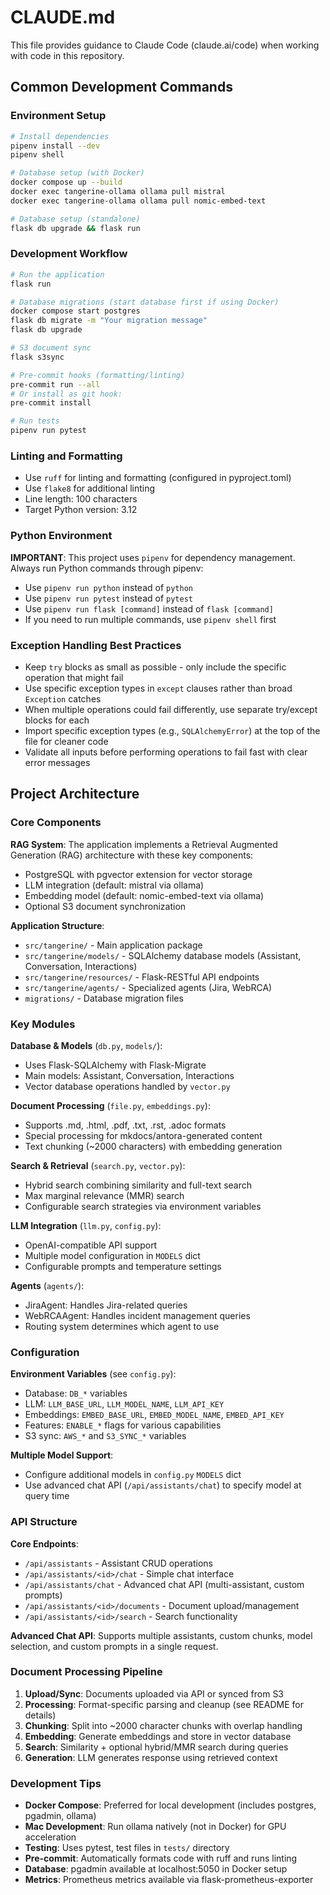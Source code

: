 # CLAUDE.md

This file provides guidance to Claude Code (claude.ai/code) when working with code in this repository.

## Common Development Commands

### Environment Setup
```bash
# Install dependencies
pipenv install --dev
pipenv shell

# Database setup (with Docker)
docker compose up --build
docker exec tangerine-ollama ollama pull mistral
docker exec tangerine-ollama ollama pull nomic-embed-text

# Database setup (standalone)
flask db upgrade && flask run
```

### Development Workflow
```bash
# Run the application
flask run

# Database migrations (start database first if using Docker)
docker compose start postgres
flask db migrate -m "Your migration message"
flask db upgrade

# S3 document sync
flask s3sync

# Pre-commit hooks (formatting/linting)
pre-commit run --all
# Or install as git hook:
pre-commit install

# Run tests
pipenv run pytest
```

### Linting and Formatting
- Use `ruff` for linting and formatting (configured in pyproject.toml)
- Use `flake8` for additional linting
- Line length: 100 characters
- Target Python version: 3.12

### Python Environment
**IMPORTANT**: This project uses `pipenv` for dependency management. Always run Python commands through pipenv:
- Use `pipenv run python` instead of `python`
- Use `pipenv run pytest` instead of `pytest`
- Use `pipenv run flask [command]` instead of `flask [command]`
- If you need to run multiple commands, use `pipenv shell` first

### Exception Handling Best Practices
- Keep `try` blocks as small as possible - only include the specific operation that might fail
- Use specific exception types in `except` clauses rather than broad `Exception` catches
- When multiple operations could fail differently, use separate try/except blocks for each
- Import specific exception types (e.g., `SQLAlchemyError`) at the top of the file for cleaner code
- Validate all inputs before performing operations to fail fast with clear error messages

## Project Architecture

### Core Components

**RAG System**: The application implements a Retrieval Augmented Generation (RAG) architecture with these key components:
- PostgreSQL with pgvector extension for vector storage
- LLM integration (default: mistral via ollama)
- Embedding model (default: nomic-embed-text via ollama)
- Optional S3 document synchronization

**Application Structure**:
- `src/tangerine/` - Main application package
- `src/tangerine/models/` - SQLAlchemy database models (Assistant, Conversation, Interactions)
- `src/tangerine/resources/` - Flask-RESTful API endpoints
- `src/tangerine/agents/` - Specialized agents (Jira, WebRCA)
- `migrations/` - Database migration files

### Key Modules

**Database & Models** (`db.py`, `models/`):
- Uses Flask-SQLAlchemy with Flask-Migrate
- Main models: Assistant, Conversation, Interactions
- Vector database operations handled by `vector.py`

**Document Processing** (`file.py`, `embeddings.py`):
- Supports .md, .html, .pdf, .txt, .rst, .adoc formats
- Special processing for mkdocs/antora-generated content
- Text chunking (~2000 characters) with embedding generation

**Search & Retrieval** (`search.py`, `vector.py`):
- Hybrid search combining similarity and full-text search
- Max marginal relevance (MMR) search
- Configurable search strategies via environment variables

**LLM Integration** (`llm.py`, `config.py`):
- OpenAI-compatible API support
- Multiple model configuration in `MODELS` dict
- Configurable prompts and temperature settings

**Agents** (`agents/`):
- JiraAgent: Handles Jira-related queries
- WebRCAAgent: Handles incident management queries
- Routing system determines which agent to use

### Configuration

**Environment Variables** (see `config.py`):
- Database: `DB_*` variables
- LLM: `LLM_BASE_URL`, `LLM_MODEL_NAME`, `LLM_API_KEY`
- Embeddings: `EMBED_BASE_URL`, `EMBED_MODEL_NAME`, `EMBED_API_KEY`
- Features: `ENABLE_*` flags for various capabilities
- S3 sync: `AWS_*` and `S3_SYNC_*` variables

**Multiple Model Support**:
- Configure additional models in `config.py` `MODELS` dict
- Use advanced chat API (`/api/assistants/chat`) to specify model at query time

### API Structure

**Core Endpoints**:
- `/api/assistants` - Assistant CRUD operations
- `/api/assistants/<id>/chat` - Simple chat interface
- `/api/assistants/chat` - Advanced chat API (multi-assistant, custom prompts)
- `/api/assistants/<id>/documents` - Document upload/management
- `/api/assistants/<id>/search` - Search functionality

**Advanced Chat API**: Supports multiple assistants, custom chunks, model selection, and custom prompts in a single request.

### Document Processing Pipeline

1. **Upload/Sync**: Documents uploaded via API or synced from S3
2. **Processing**: Format-specific parsing and cleanup (see README for details)
3. **Chunking**: Split into ~2000 character chunks with overlap handling
4. **Embedding**: Generate embeddings and store in vector database
5. **Search**: Similarity + optional hybrid/MMR search during queries
6. **Generation**: LLM generates response using retrieved context

### Development Tips

- **Docker Compose**: Preferred for local development (includes postgres, pgadmin, ollama)
- **Mac Development**: Run ollama natively (not in Docker) for GPU acceleration
- **Testing**: Uses pytest, test files in `tests/` directory
- **Pre-commit**: Automatically formats code with ruff and runs linting
- **Database**: pgadmin available at localhost:5050 in Docker setup
- **Metrics**: Prometheus metrics available via flask-prometheus-exporter
